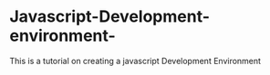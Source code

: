 # Javascript-Development-environment-
This is a tutorial on creating a javascript Development Environment 
